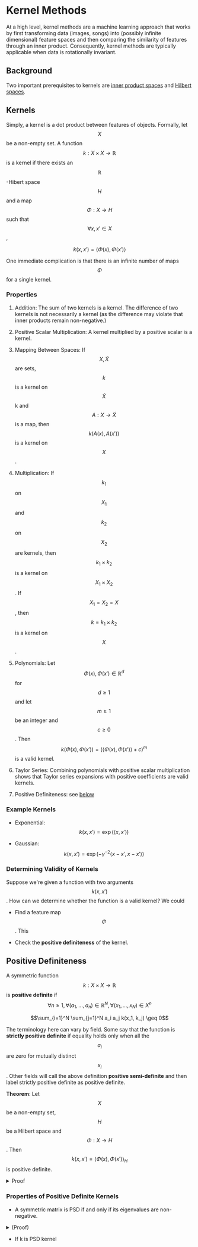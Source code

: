 # Kernel Methods

At a high level, kernel methods are a machine learning approach that works by
first transforming data (images, songs) into (possibly infinite dimensional) feature spaces
and then comparing the similarity of features through an inner product. Consequently,
kernel methods are typically applicable when data is rotationally invariant.

## Background

Two important prerequisites to kernels are
[inner product spaces](/content/learning/linear_algebra.html#inner-product-spaces) and
[Hilbert spaces](/content/learning/linear_algebra.html#hilbert-spaces).

## Kernels

Simply, a kernel is a dot product between features of objects. Formally,
let $$X$$ be a non-empty set. A function $$k: X \times X \rightarrow \mathbb{R}$$ is 
a kernel if there exists an $$\mathbb{R}$$-Hibert space $$H$$ and a map $$\Phi: X
\rightarrow H$$ such that $$\forall x, x' \in X$$,

$$ k(x, x') = \langle \Phi(x), \Phi(x') \rangle $$

One immediate complication is that there is an infinite number of maps $$\Phi$$ 
for a single kernel.

### Properties

1. Addition: The sum of two kernels is a kernel. The difference of two kernels is not
necessarily a kernel (as the difference may violate that inner products remain
non-negative.)

2. Positive Scalar Multiplication: A kernel multiplied by a positive scalar is a kernel.  

3. Mapping Between Spaces: If $$X, \tilde{X}$$ are sets, $$k$$ is a kernel on $$\tilde{X}$$k
and $$A: X \rightarrow \tilde{X}$$ is a map, then $$k(A(x), A(x'))$$ is a kernel on $$X$$.

4. Multiplication: If $$k_1$$ on $$X_1$$ and $$k_2$$ on $$X_2$$ are kernels, then $$k_1 \times k_2$$
is a kernel on $$X_1 \times X_2$$. If $$X_1=X_2=X$$, then $$k = k_1 \times k_2$$ is a kernel
on $$X$$.

5. Polynomials: Let $$\Phi(x), \Phi(x') \in \mathbb{R}^d$$ for $$d \geq 1$$ and let $$m \geq 1$$
be an integer and $$c \geq 0$$. Then $$k(\Phi(x), \Phi(x')) = (\langle \Phi(x), 
\Phi(x') \rangle + c)^m$$ is a valid kernel.

6. Taylor Series: Combining polynomials with positive scalar multiplication shows that Taylor
series expansions with positive coefficients are valid kernels.

7. Positive Definiteness: see [below](#positive-definiteness)

### Example Kernels

- Exponential: $$k(x, x') = \exp(\langle x, x' \rangle)$$

- Gaussian:  $$k(x,x') = \exp(-\gamma^{-2} \langle x - x', x - x' \rangle)$$

### Determining Validity of Kernels

Suppose we're given a function with two arguments $$k(x, x')$$. How can we determine whether
the function is a valid kernel? We could

- Find a feature map $$\Phi$$. This

- Check the __positive definiteness__ of the kernel. 

## Positive Definiteness

A symmetric function $$k: X \times X \rightarrow \mathbb{R}$$ is __positive definite__
if $$\forall n \geq 1, \, \forall (a_1, ..., a_n) \in \mathbb{R}^N,\, \forall (x_1,...,x_N)
\in X^n$$

$$\sum_{i=1}^N \sum_{j=1}^N a_i a_j k(x_1, k_j) \geq 0$$ 

The terminology here can vary by field. Some say that the function is __strictly positive
definite__ if equality holds only when all the $$a_i$$ are zero for mutually distinct $$x_i$$.
Other fields will call the above definition __positive semi-definite__ and then label
strictly positive definite as positive definite.

__Theorem__: Let $$X$$ be a non-empty set, $$H$$ be a Hilbert space and $$\Phi: X \rightarrow H$$.
Then $$k(x,x') = \langle \Phi(x),\Phi(x')\rangle_H$$ is positive definite.

<details>
<summary>Proof</summary>
$$\sum_i \sum_j a_i a_j k(x_i, x_j)
= \sum_i \sum_j \langle a_i \Phi(x_i), a_j \Phi(x_j) \rangle_H\\
= ||\sum_i a_i \Phi(x_i) ||_H^2\\
\geq 0$$
</details>
 
### Properties of Positive Definite Kernels

- A symmetric matrix is PSD if and only if its eigenvalues are non-negative.
<details>
<summary>(Proof)</summary>
Let $$P = P^T$$ be a PSD symmetric matrix. By definition of PSD, $$\forall c \, c^T P \bar{c} \geq 0$$.
Choose $$c = v_i$$ to be the $$ith$$ eigenvector of $$P$$. Then $$v_i^T P \bar{v_i} = v_i^T P^T \bar{v_i}
 = \lambda_i v_i^T \bar{v_i} = \lambda_i ||v_i||_2^2 \geq 0 \Rightarrow \lambda_i \geq 0$$.

In the other direction, assume that all eigenvalues of $$P$$ are non-negative. Then
$$\lambda_i ||v_i||_2^2 \geq 0 \Rightarrow \lambda_i v_i^T \bar{v_i} \geq 0
\Rightarrow v_i^T P \bar{v_i} \geq 0$$. But trickily, we need to show that this holds for
all vectors $$c$$, not just the eigenvectors. 

</details>

- If k is PSD kernel

